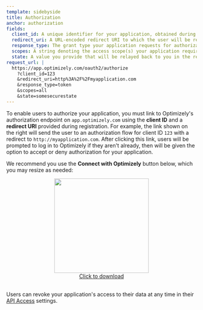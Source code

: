 ```yaml
---
template: sidebyside
title: Authorization
anchor: authorization
fields:
  client_id: A unique identifier for your application, obtained during registration.
  redirect_uri: A URL-encoded redirect URI to which the user will be redirected after successful (or failed) authorization. Must match one of the URIs provided during registration. You can always add more redirect URIs to your application on the <a target="_blank" href="https://www.optimizely.com/accountsettings/developer">registration page</a>.
  response_type: The grant type your application requests for authorization. As of March 2015, the only supported value is `token` (representing the Implicit Grant type).
  scopes: A string denoting the access scope(s) your application requires after authorization. As of March 2015, the only supported value is `all`, meaning the generated token will have permissions that match the <a target="_blank" href="https://help.optimizely.com/hc/en-us/articles/200040775">user role</a> of the authorizing user.
  state: A value you provide that will be relayed back to you in the response, to protect against CSRF attacks. For more information, see the <a target="_blank" href="https://tools.ietf.org/html/rfc6749#section-10.12">CSRF section</a> of the OAuth 2.0 spec.
request_url: |
  https://app.optimizely.com/oauth2/authorize
    ?client_id=123
    &redirect_uri=http%3A%2F%2Fmyapplication.com
    &response_type=token
    &scopes=all
    &state=somesecurestate
---
```


To enable users to authorize your application, you must link to Optimizely's authorization endpoint on `app.optimizely.com` using the <b>client ID</b> and a <b>redirect URI</b> provided during registration. For example, the link shown on the right will send the user to an authorization flow for client ID `123` with a redirect to `http://myapplication.com`. After clicking this link, users will be prompted to log in to Optimizely if they aren't already, then will be given the option to accept or deny authorization for your application.

We recommend you use the <b>Connect with Optimizely</b> button below, which you may resize as needed:

<div align="center">
<img src="../../assets/img/connect.png" width=250px><br>
<a href="../../assets/img/connect.png" download="ConnectWithOptimizelyButton.png">Click to download</a>
</div><br>

Users can revoke your application's access to their data at any time in their <a target="_blank" href="https://www.optimizely.com/accountsettings/access">API Access</a> settings.
